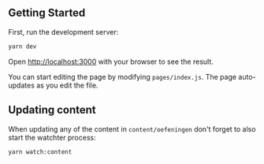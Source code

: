 ## Getting Started

First, run the development server:

```bash
yarn dev
```

Open [http://localhost:3000](http://localhost:3000) with your browser to see the result.

You can start editing the page by modifying `pages/index.js`. The page auto-updates as you edit the file.

## Updating content

When updating any of the content in `content/oefeningen` don't forget to also start the watchter process:

```bash
yarn watch:content
```
